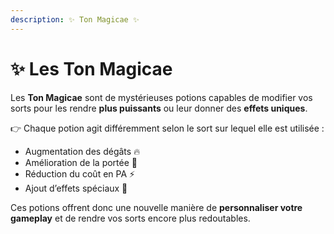 ```yaml
---
description: ✨ Ton Magicae ✨
---
```


# ✨ Les Ton Magicae

Les **Ton Magicae** sont de mystérieuses potions capables de modifier vos sorts pour les rendre **plus puissants** ou leur donner des **effets uniques**.

👉 Chaque potion agit différemment selon le sort sur lequel elle est utilisée :

* Augmentation des dégâts 🔥
* Amélioration de la portée 🎯
* Réduction du coût en PA ⚡
* Ajout d’effets spéciaux 💫

Ces potions offrent donc une nouvelle manière de **personnaliser votre gameplay** et de rendre vos sorts encore plus redoutables.
